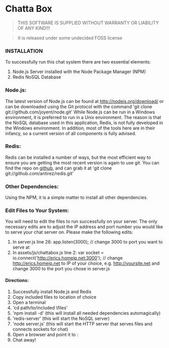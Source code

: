 # Chatta Box

> THIS SOFTWARE IS SUPPLIED WITHOUT WARRANTY OR LIABILITY OF ANY KIND!!!

> It is released under some undecided FOSS license

### INSTALLATION

To successfully run this chat system there are two essential elements:

1. Node.js Server installed with the Node Package Manager (NPM)
2. Redis NoSQL Database

### Node.js:
The latest version of Node.js can be found at http://nodejs.org/download/ or can be downloaded using the Git protocol with the command 'git clone git://github.com/joyent/node.git'
While Node.js can be run in a Windows environment, it is preferred to run in a Unix environment. The reason is that the NoSQL database used in this application, Redis, is not fully developed in the Windows environment. In addition, most of the tools here are in their infancy, so a current version of all components is fully advised.

### Redis:
Redis can be installed a number of ways, but the most efficient way to ensure you are getting the most recent version is again to use git. You can find the repo on [github](https://github.com/antirez/redis), and can grab it at 'git clone git://github.com/antirez/redis.git'

### Other Dependencies:
Using the NPM, it is a simple matter to install all other dependencies.

### Edit Files to Your System:
You will need to edit the files to run successfully on your server. The only necessary edits are to adjust the IP address and port number you would like to serve your chat server on. Please make the following edits:

1. In server.js
	line 26:
		app.listen(3000); // change 3000 to port you want to serve at
2. In assets/js/chattabox.js
	line 2:
		var socket = io.connect('http://erics.homeip.net:3000'); // change http://erics.homeip.net to IP of your choice, e.g. http://yoursite.net and change 3000 to the port you chose in server.js

#### Directions:

1. Successfully install Node.js and Redis
2. Copy included files to location of choice
3. Open a terminal
4. 'cd path/to/included \files'
5. 'npm install -d' (this will install all needed dependencies automagically)
6. 'redis-server' (this will start the NoSQL server)
7. 'node server.js' (this will start the HTTP server that serves files and connects sockets for chat)
8. Open a browser and point it to <your IP>:<your port>
9. Chat away!